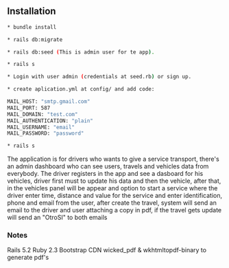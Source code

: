 
## Installation

```bash
* bundle install

* rails db:migrate

* rails db:seed (This is admin user for te app).

* rails s

* Login with user admin (credentials at seed.rb) or sign up.

* create aplication.yml at config/ and add code:

MAIL_HOST: "smtp.gmail.com"
MAIL_PORT: 587
MAIL_DOMAIN: "test.com"
MAIL_AUTHENTICATION: "plain"
MAIL_USERNAME: "email"
MAIL_PASSWORD: "password"

* rails s
```

The application is for drivers who wants to give a service transport, there's an admin dashboard who can see users, travels and vehicles data from everybody. The driver registers in the app and see a dasboard for his vehicles, driver first must to update his data and then the vehicle, after that, in the vehicles panel will be appear and option to start a service where the driver enter time, distance and value for the service and enter identification, phone and email from the user, after create the travel, system will send an email to the driver and user attaching a copy in pdf, if the travel gets update will send an "OtroSI" to both emails

### Notes
Rails 5.2
Ruby 2.3
Bootstrap CDN
wicked_pdf & wkhtmltopdf-binary to generate pdf's
